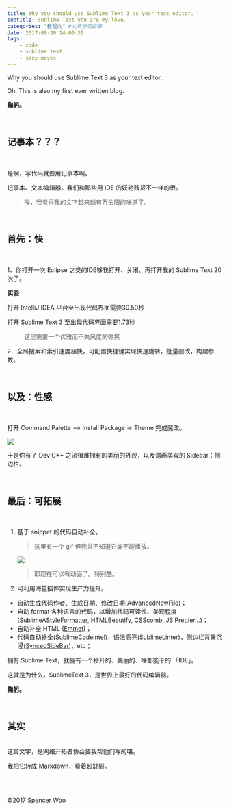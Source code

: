 ```yaml
---
title: Why you should use Sublime Text 3 as your text editor.
subtitle: Sublime Text you are my love.
categories: "教程向" #文章分類目錄
date: 2017-09-20 14:00:35
tags:
	- code
	- sublime text
	- sexy moves
---
```


Why you should use Sublime Text 3 as your text editor.

Oh. This is also my first ever written blog.

**鞠躬。**

</br>

## 记事本？？？

</br>

是啊，写代码就要用记事本啊。

记事本、文本编辑器。我们和那些用 IDE 的妖艳贱货不一样的很。

> 唉，我觉得我的文字越来越有万伯阳的味道了。

</br>

## 首先：快

</br>

1．你打开一次 Eclipse 之类的IDE够我打开、关闭、再打开我的 Sublime Text 20次了。

**实验**

打开 IntelliJ IDEA 平台至出现代码界面需要30.50秒

打开 Sublime Text 3 至出现代码界面需要1.73秒

> 这里需要一个优雅而不失风度的微笑



2．全局搜索和索引速度超快，可配置快捷键实现快速跳转，批量删改，构建参数。

</br>

## 以及：性感

</br>

打开 Command Palette –> Install Package -> Theme 完成魔改。

![](http://owkccdyrm.bkt.clouddn.com/Jietu20171031-184914.jpg)

于是你有了 Dev C++ 之流很难拥有的美丽的外观，以及清晰美观的 Sidebar：侧边栏。

</br>

## 最后：可拓展

</br>

1. 基于 snippet 的代码自动补全。

   > 这里有一个 gif 但我并不知道它能不能播放。

   ![](http://owkccdyrm.bkt.clouddn.com/IMB_LQv5Yj.GIF)

   > 耶现在可以有动画了。特别酷。

2. 可利用海量插件实现生产力提升。

- 自动生成代码作者、生成日期、修改日期([AdvancedNewFile](http://github.com/skuroda/Sublime-AdvancedNewFile/))；
- 自动 format 各种语言的代码，以增加代码可读性、美观程度([SublimeAStyleFormatter](http://github.com/timonwong/SublimeAStyleFormatter), [HTMLBeautify](http://github.com/rareyman/HTMLBeautify), [CSScomb](http://github.com/csscomb/sublime-csscomb), [JS Prettier](http://github.com/jonlabelle/SublimeJsPrettier)…)；
- 自动补全 HTML ([Emmet](http://github.com/sergeche/emmet-sublime))；
- 代码自动补全([SublimeCodeIntel](http://github.com/SublimeCodeIntel/SublimeCodeIntel))，语法高亮([SublimeLinter](http://github.com/SublimeLinter/SublimeLinter3))，侧边栏背景沉浸([SyncedSideBar](http://github.com/TheSpyder/SyncedSideBar))，etc；

拥有 Sublime Text，就拥有一个秒开的、美丽的、啥都能干的 「IDE」。

这就是为什么，SublimeText 3，是世界上最好的代码编辑器。

**鞠躬。**

</br>

## 其实
</br>
这篇文字，是网络开拓者协会要我帮他们写的咯。

我把它转成 Markdown，看着超舒服。

</br>
</br>


©2017 Spencer Woo
